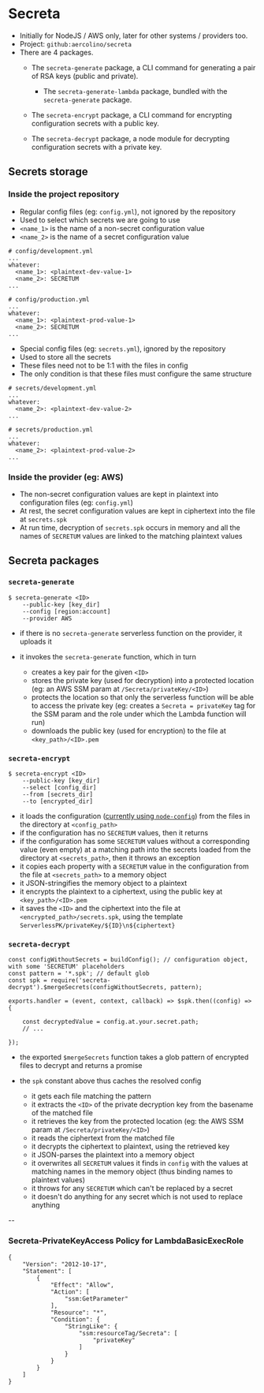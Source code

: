 # Secreta

+ Initially for NodeJS / AWS only, later for other systems / providers too.
+ Project: `github:aercolino/secreta`
+ There are 4 packages.
    + The `secreta-generate` package, a CLI command for generating a pair of RSA keys (public and private).
    
        + The `secreta-generate-lambda` package, bundled with the `secreta-generate` package.
    
    + The `secreta-encrypt` package, a CLI command for encrypting configuration secrets with a public key.
    + The `secreta-decrypt` package, a node module for decrypting configuration secrets with a private key.


## Secrets storage



### Inside the project repository

+ Regular config files (eg: `config.yml`), not ignored by the repository
+ Used to select which secrets we are going to use
+ `<name_1>` is the name of a non-secret configuration value
+ `<name_2>` is the name of a secret configuration value

```
# config/development.yml
...
whatever:
  <name_1>: <plaintext-dev-value-1>
  <name_2>: SECRETUM
...
```

```
# config/production.yml
...
whatever:
  <name_1>: <plaintext-prod-value-1>
  <name_2>: SECRETUM
...
```

+ Special config files (eg: `secrets.yml`), ignored by the repository
+ Used to store all the secrets
+ These files need not to be 1:1 with the files in config
+ The only condition is that these files must configure the same structure

```
# secrets/development.yml
...
whatever:
  <name_2>: <plaintext-dev-value-2>
...
```

```
# secrets/production.yml
...
whatever:
  <name_2>: <plaintext-prod-value-2>
...
```



### Inside the provider (eg: AWS)

+ The non-secret configuration values are kept in plaintext into configuration files (eg: `config.yml`)
+ At rest, the secret configuration values are kept in ciphertext into the file at `secrets.spk`
+ At run time, decryption of `secrets.spk` occurs in memory and all the names of `SECRETUM` values are linked to the matching plaintext values




## Secreta packages



### `secreta-generate`

```
$ secreta-generate <ID> 
    --public-key [key_dir] 
    --config [region:account] 
    --provider AWS
```

+ if there is no `secreta-generate` serverless function on the provider, it uploads it
+ it invokes the `secreta-generate` function, which in turn

    + creates a key pair for the given `<ID>`
    + stores the private key (used for decryption) into a protected location (eg: an AWS SSM param at `/Secreta/privateKey/<ID>`)
    + protects the location so that only the serverless function will be able to access the private key (eg: creates a `Secreta = privateKey` tag for the SSM param and the role under which the Lambda function will run)
    + downloads the public key (used for encryption) to the file at `<key_path>/<ID>.pem`



### `secreta-encrypt`

```
$ secreta-encrypt <ID> 
    --public-key [key_dir] 
    --select [config_dir] 
    --from [secrets_dir] 
    --to [encrypted_dir]
```

+ it loads the configuration ([currently using `node-config`](https://github.com/lorenwest/node-config)) from the files in the directory at `<config_path>`
+ if the configuration has no `SECRETUM` values, then it returns
+ if the configuration has some `SECRETUM` values without a corresponding value (even empty) at a matching path into the secrets loaded from the directory at `<secrets_path>`, then it throws an exception
+ it copies each property with a `SECRETUM` value in the configuration from the file at `<secrets_path>` to a memory object
+ it JSON-stringifies the memory object to a plaintext
+ it encrypts the plaintext to a ciphertext, using the public key at `<key_path>/<ID>.pem`
+ it saves the `<ID>` and the ciphertext into the file at `<encrypted_path>/secrets.spk`, using the template `ServerlessPK/privateKey/${ID}\n${ciphertext}`



### `secreta-decrypt`

```
const configWithoutSecrets = buildConfig(); // configuration object, with some 'SECRETUM' placeholders
const pattern = '*.spk'; // default glob
const spk = require('secreta-decrypt').$mergeSecrets(configWithoutSecrets, pattern);

exports.handler = (event, context, callback) => $spk.then((config) => {

    const decryptedValue = config.at.your.secret.path;
    // ...

});
```

+ the exported `$mergeSecrets` function takes a glob pattern of encrypted files to decrypt and returns a promise
+ the `spk` constant above thus caches the resolved config

    + it gets each file matching the pattern
    + it extracts the `<ID>` of the private decryption key from the basename of the matched file
    + it retrieves the key from the protected location (eg: the AWS SSM param at `/Secreta/privateKey/<ID>`)
    + it reads the ciphertext from the matched file
    + it decrypts the ciphertext to plaintext, using the retrieved key
    + it JSON-parses the plaintext into a memory object
    + it overwrites all `SECRETUM` values it finds in `config` with the values at matching names in the memory object (thus binding names to plaintext values)
    + it throws for any `SECRETUM` which can't be replaced by a secret
    + it doesn't do anything for any secret which is not used to replace anything



--



### Secreta-PrivateKeyAccess Policy for LambdaBasicExecRole

```
{
    "Version": "2012-10-17",
    "Statement": [
        {
            "Effect": "Allow",
            "Action": [
                "ssm:GetParameter"
            ],
            "Resource": "*",
            "Condition": {
                "StringLike": {
                    "ssm:resourceTag/Secreta": [
                        "privateKey"
                    ]
                }
            }
        }
    ]
}
```
